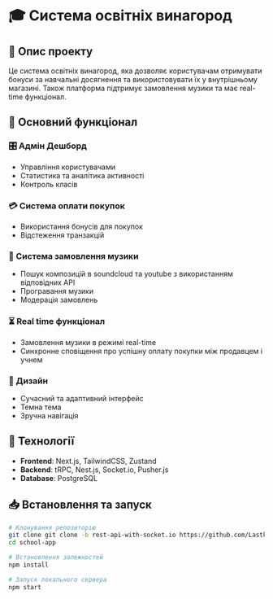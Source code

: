 # 🎓 Система освітніх винагород

## 📌 Опис проекту
Це система освітніх винагород, яка дозволяє користувачам отримувати бонуси за навчальні досягнення та використовувати їх у внутрішньому магазині. Також платформа підтримує замовлення музики та має real-time функціонал.

## 🚀 Основний функціонал

### 🎛️ Адмін Дешборд
- Управління користувачами
- Статистика та аналітика активності
- Контроль класів

### 💳 Система оплати покупок
- Використання бонусів для покупок
- Відстеження транзакцій

### 🎵 Система замовлення музики
- Пошук композицій в soundcloud та youtube з використанням відповідних API
- Програвання музики
- Модерація замовлень

### ⏳ Real time функціонал
- Замовлення музики в режимі real-time
- Синхронне сповіщення про успішну оплату покупки між продавцем і учнем

### 🎨 Дизайн
- Сучасний та адаптивний інтерфейс
- Темна тема
- Зручна навігація

## 🔧 Технології
- **Frontend**: Next.js, TailwindCSS, Zustand
- **Backend**: tRPC, Nest.js, Socket.io, Pusher.js
- **Database**: PostgreSQL

## 📥 Встановлення та запуск
```sh
# Клонування репозиторію
git clone git clone -b rest-api-with-socket.io https://github.com/Lastknight12/school-app
cd school-app

# Встановлення залежностей
npm install

# Запуск локального сервера
npm start
```
